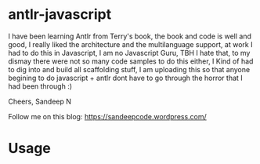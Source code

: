 # antlr-javascript

I have been learning Antlr from Terry's book, the book and code is well and good, I really liked the architecture and the multilanguage support, at work I had to do this in Javascript, I am no Javascript Guru, TBH I hate that, to my dismay there were not so many code samples to do this either, I Kind of had to dig into and build all scaffolding stuff, I am uploading this so that anyone begining to do javascript + antlr dont have to go through the horror that I had been through :) 

Cheers,
Sandeep N

Follow me on this blog:
https://sandeepcode.wordpress.com/

# Usage

